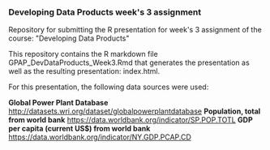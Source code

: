 ### Developing Data Products week's 3 assignment

Repository for submitting the R presentation for week's 3 assignment of the course: "Developing Data Products"

This repository contains the R markdown file GPAP_DevDataProducts_Week3.Rmd that generates the presentation as well as the resulting presentation: index.html.

For this presentation, the following data sources were used:

**Global Power Plant Database** <http://datasets.wri.org/dataset/globalpowerplantdatabase>
**Population, total from world bank** <https://data.worldbank.org/indicator/SP.POP.TOTL>
**GDP per capita (current US$) from world bank** <https://data.worldbank.org/indicator/NY.GDP.PCAP.CD>

